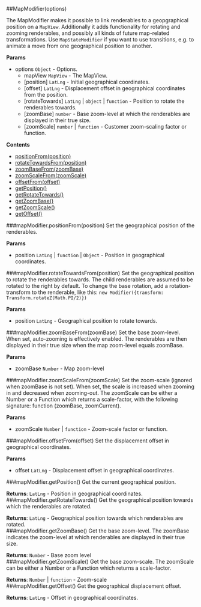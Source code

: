 <a name="module_MapModifier"></a>
##MapModifier(options)

The MapModifier makes it possible to link renderables to a geopgraphical position on a `MapView`.
Additionally it adds functionality for rotating and zooming renderables, and possibly all kinds of future  map-related transformations.
Use `MapStateModifier` if you want to use transitions, e.g. to animate a move from one geographical position to another.

**Params**
- options `Object` - Options.
  - mapView `MapView` - The MapView.
  - [position] `LatLng` - Initial geographical coordinates.
  - [offset] `LatLng` - Displacement offset in geographical coordinates from the position.
  - [rotateTowards] `LatLng` | `object` | `function` - Position to rotate the renderables towards.
  - [zoomBase] `number` - Base zoom-level at which the renderables are displayed in their true size.
  - [zoomScale] `number` | `function` - Customer zoom-scaling factor or function.

  
**Contents**  
* [positionFrom(position)](#module_MapModifier#positionFrom)
* [rotateTowardsFrom(position)](#module_MapModifier#rotateTowardsFrom)
* [zoomBaseFrom(zoomBase)](#module_MapModifier#zoomBaseFrom)
* [zoomScaleFrom(zoomScale)](#module_MapModifier#zoomScaleFrom)
* [offsetFrom(offset)](#module_MapModifier#offsetFrom)
* [getPosition()](#module_MapModifier#getPosition)
* [getRotateTowards()](#module_MapModifier#getRotateTowards)
* [getZoomBase()](#module_MapModifier#getZoomBase)
* [getZoomScale()](#module_MapModifier#getZoomScale)
* [getOffset()](#module_MapModifier#getOffset)

<a name="module_MapModifier#positionFrom"></a>
###mapModifier.positionFrom(position)
Set the geographical position of the renderables.

**Params**
- position `LatLng` | `function` | `Object` - Position in geographical coordinates.

<a name="module_MapModifier#rotateTowardsFrom"></a>
###mapModifier.rotateTowardsFrom(position)
Set the geographical position to rotate the renderables towards.
The child renderables are assumed to be rotated to the right by default.
To change the base rotation, add a rotation-transform to the renderable, like this: 
`new Modifier({transform: Transform.rotateZ(Math.PI/2)})`

**Params**
- position `LatLng` - Geographical position to rotate towards.

<a name="module_MapModifier#zoomBaseFrom"></a>
###mapModifier.zoomBaseFrom(zoomBase)
Set the base zoom-level. When set, auto-zooming is effectively enabled.
The renderables are then displayed in their true size when the map zoom-level equals zoomBase.

**Params**
- zoomBase `Number` - Map zoom-level

<a name="module_MapModifier#zoomScaleFrom"></a>
###mapModifier.zoomScaleFrom(zoomScale)
Set the zoom-scale (ignored when zoomBase is not set). When set, the scale is increased when zooming in and 
decreased when zooming-out. The zoomScale can be either a Number or a Function which returns
a scale-factor, with the following signature: function (zoomBase, zoomCurrent).

**Params**
- zoomScale `Number` | `function` - Zoom-scale factor or function.

<a name="module_MapModifier#offsetFrom"></a>
###mapModifier.offsetFrom(offset)
Set the displacement offset in geographical coordinates.

**Params**
- offset `LatLng` - Displacement offset in geographical coordinates.

<a name="module_MapModifier#getPosition"></a>
###mapModifier.getPosition()
Get the current geographical position.

**Returns**: `LatLng` - Position in geographical coordinates.  
<a name="module_MapModifier#getRotateTowards"></a>
###mapModifier.getRotateTowards()
Get the geographical position towards which the renderables are rotated.

**Returns**: `LatLng` - Geographical position towards which renderables are rotated.  
<a name="module_MapModifier#getZoomBase"></a>
###mapModifier.getZoomBase()
Get the base zoom-level. The zoomBase indicates the zoom-level at which renderables are
displayed in their true size.

**Returns**: `Number` - Base zoom level  
<a name="module_MapModifier#getZoomScale"></a>
###mapModifier.getZoomScale()
Get the base zoom-scale. The zoomScale can be either a Number or a Function which returns
a scale-factor.

**Returns**: `Number` | `function` - Zoom-scale  
<a name="module_MapModifier#getOffset"></a>
###mapModifier.getOffset()
Get the geographical displacement offset.

**Returns**: `LatLng` - Offset in geographical coordinates.  
